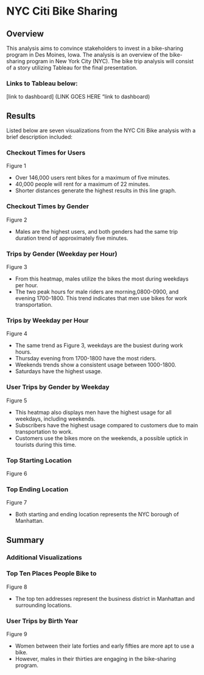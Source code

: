# NYC Citi Bike Sharing
## Overview
This analysis aims to convince stakeholders to invest in a bike-sharing program in Des Moines, Iowa. The analysis is an overview of the bike-sharing program in New York City (NYC). The bike trip analysis will consist of a story utilizing Tableau for the final presentation.
### Links to Tableau below:
[link to dashboard] (LINK GOES HERE “link to dashboard)

## Results
Listed below are seven visualizations from the NYC Citi Bike analysis with a brief description included:

### Checkout Times for Users
Figure 1
- Over 146,000 users rent bikes for a maximum of five minutes.
- 40,000 people will rent for a maximum of 22 minutes.
- Shorter distances generate the highest results in this line graph. 

### Checkout Times by Gender
Figure 2
- Males are the highest users, and both genders had the same trip duration trend of approximately five minutes. 

### Trips by Gender (Weekday per Hour)
Figure 3
- From this heatmap, males utilize the bikes the most during weekdays per hour.
- The two peak hours for male riders are morning,0800-0900, and evening 1700-1800. This trend indicates that men use bikes for work transportation.
### Trips by Weekday per Hour
Figure 4
- The same trend as Figure 3, weekdays are the busiest during work hours.
- Thursday evening from 1700-1800 have the most riders.
- Weekends trends show a consistent usage between 1000-1800.
- Saturdays have the highest usage.

### User Trips by Gender by Weekday
Figure 5
- This heatmap also displays men have the highest usage for all weekdays, including weekends.
- Subscribers have the highest usage compared to customers due to main transportation to work.
- Customers use the bikes more on the weekends, a possible uptick in tourists during this time. 

### Top Starting Location
Figure 6 

### Top Ending Location
Figure 7
- Both starting and ending location represents the NYC borough of Manhattan.

## Summary

### Additional Visualizations
### Top Ten Places People Bike to
Figure 8
- The top ten addresses represent the business district in Manhattan and surrounding locations.   
### User Trips by Birth Year
Figure 9
- Women between their late forties and early fifties are more apt to use a bike.
- However, males in their thirties are engaging in the bike-sharing program.    
